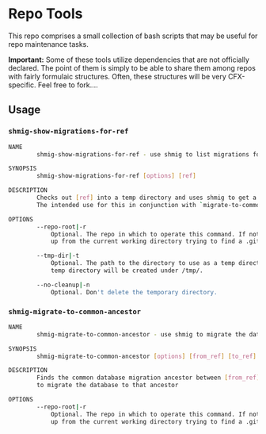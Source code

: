 Repo Tools
=============================================================================

This repo comprises a small collection of bash scripts that may be useful for repo maintenance tasks.

**Important:** Some of these tools utilize dependencies that are not officially declared. The point of them is simply to be able to share them among repos with fairly formulaic structures. Often, these structures will be very CFX-specific. Feel free to fork....


## Usage

### `shmig-show-migrations-for-ref`

```sh
NAME
        shmig-show-migrations-for-ref - use shmig to list migrations for a particular branch of a git repository

SYNOPSIS
        shmig-show-migrations-for-ref [options] [ref]

DESCRIPTION
        Checks out [ref] into a temp directory and uses shmig to get a full list of available migrations.
        The intended use for this in conjunction with `migrate-to-common-ancestor`.

OPTIONS
        --repo-root|-r
            Optional. The repo in which to operate this command. If not supplied, the command moves
            up from the current working directory trying to find a .git directory.

        --tmp-dir|-t
            Optional. The path to the directory to use as a temp directory. If none provided, a random
            temp directory will be created under /tmp/.

        --no-cleanup|-n
            Optional. Don't delete the temporary directory.
```

### `shmig-migrate-to-common-ancestor`

```sh
NAME
        shmig-migrate-to-common-ancestor - use shmig to migrate the database of a repository to the common ancestor of two refs

SYNOPSIS
        shmig-migrate-to-common-ancestor [options] [from_ref] [to_ref]

DESCRIPTION
        Finds the common database migration ancestor between [from_ref] and [to_ref] and uses shmig
        to migrate the database to that ancestor

OPTIONS
        --repo-root|-r
            Optional. The repo in which to operate this command. If not supplied, the command moves
            up from the current working directory trying to find a .git directory.
```

